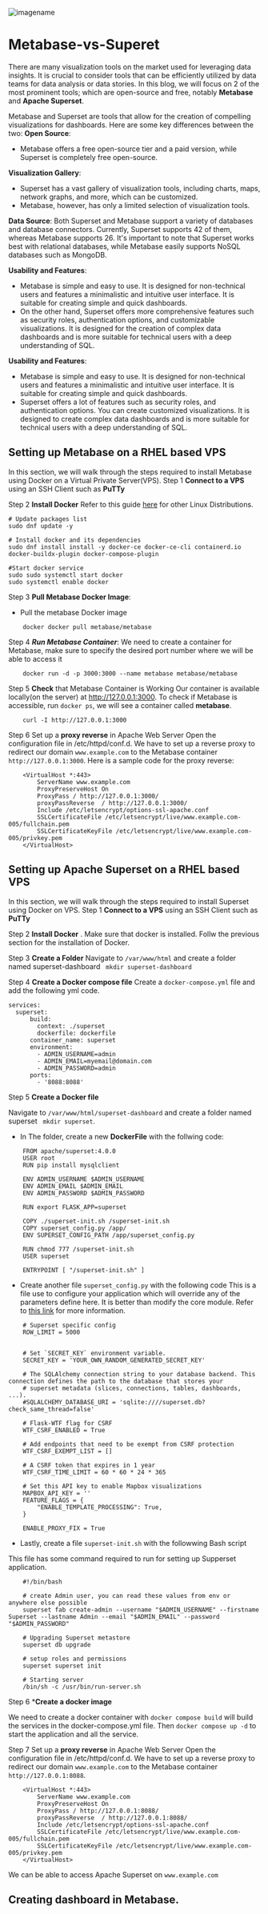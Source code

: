 ![imagename](/images/apache%20vs%20metabase.jpeg)

# Metabase-vs-Superet

There are many visualization tools on the market used for leveraging data insights. It is crucial to consider tools that can be efficiently utilized by data teams for data analysis or data stories. In this blog, we will focus on 2 of the most prominent tools; which are open-source and free, notably **Metabase** and **Apache Superset**.

Metabase and Superset are tools that allow for the creation of compelling visualizations for dashboards. Here are some key differences between the two: 
**Open Source**: 
- Metabase offers a free open-source tier and a paid version, while Superset is completely free open-source. 

**Visualization Gallery**: 
- Superset has a vast gallery of visualization tools, including charts, maps, network graphs, and more, which can be customized. 
- Metabase, however, has only a limited selection of visualization tools.

**Data Source**:
Both Superset and Metabase support a variety of databases and database connectors. Currently, Superset supports 42 of them, whereas Metabase supports 26. It's important to note that Superset works best with relational databases, while Metabase easily supports NoSQL databases such as MongoDB.

**Usability and Features**: 
- Metabase is simple and easy to use. It is designed for non-technical users and features a minimalistic and intuitive user interface. It is suitable for creating simple and quick dashboards. 
- On the other hand, Superset offers more comprehensive features such as security roles, authentication options, and customizable visualizations. It is designed for  the creation of complex data dashboards and is more suitable for technical users with a deep understanding of SQL.

**Usability and Features**: 
- Metabase is simple and easy to use. It is designed for non-technical users and features a minimalistic and intuitive user interface. It is suitable for creating simple and quick dashboards. 
- Superset offers a lot of features such as security roles, and authentication options. You can create customized visualizations. It is designed to create complex data dashboards and is more suitable for technical users with a deep understanding of SQL.

## Setting up Metabase on a RHEL based  VPS

In this section, we will walk through the steps required to install Metabase using Docker on a Virtual Private Server(VPS).
Step 1 **Connect to a VPS** using an SSH Client such as **PuTTy**

Step 2 **Install Docker** Refer to this guide [here](https://docs.docker.com/engine/install/) for other Linux Distributions.

```
# Update packages list
sudo dnf update -y

# Install docker and its dependencies
sudo dnf install install -y docker-ce docker-ce-cli containerd.io docker-buildx-plugin docker-compose-plugin

#Start docker service
sudo sudo systemctl start docker    
sudo systemctl enable docker 

```

Step 3 **Pull Metabase Docker Image**:
- Pull the metabase Docker image
```
    docker docker pull metabase/metabase
```

Step 4 ***Run Metabase Container***:
We need to create a container for Metabase, make sure to specify the desired port number where we will be able to access it
```
    docker run -d -p 3000:3000 --name metabase metabase/metabase
```

Step 5 **Check**  that Metabase Container is Working
Our container is available locally(on the server) at http://127.0.0.1:3000. To check if Metabase is accessible, run  `docker ps`, we will see a container called **metabase**. 
```
    curl -I http://127.0.0.1:3000
```

Step 6 Set up a **proxy reverse** in Apache Web Server
Open the configuration file in /etc/httpd/conf.d. We have to set up a reverse proxy to redirect our domain `www.example.com` to the Metabase container `http://127.0.0.1:3000`. Here is a sample code for the proxy reverse:  
```
    <VirtualHost *:443>
        ServerName www.example.com
        ProxyPreserveHost On
        ProxyPass / http://127.0.0.1:3000/
        proxyPassReverse  / http://127.0.0.1:3000/	
        Include /etc/letsencrypt/options-ssl-apache.conf
        SSLCertificateFile /etc/letsencrypt/live/www.example.com-005/fullchain.pem
        SSLCertificateKeyFile /etc/letsencrypt/live/www.example.com-005/privkey.pem
    </VirtualHost>
```

## Setting up Apache Superset on a RHEL based  VPS
In this section, we will walk through the steps required to install Superset using Docker on VPS.
Step 1 **Connect to a VPS** using an SSH Client such as **PuTTy**

Step 2 **Install Docker** . 
Make sure that docker is installed. Follw the previous section for the installation of Docker.

Step 3 **Create a Folder** 
Navigate to  `/var/www/html` and create a folder named superset-dashboard ` mkdir superset-dashboard`

Step 4 **Create a Docker compose file**
Create a  `docker-compose.yml` file and add the following yml code.
```
services:
  superset:
      build:
        context: ./superset
        dockerfile: dockerfile
      container_name: superset
      environment:
        - ADMIN_USERNAME=admin
        - ADMIN_EMAIL=myemail@domain.com
        - ADMIN_PASSWORD=admin
      ports:
        - '8088:8088'
```

Step 5 **Create a Docker file**

Navigate to  `/var/www/html/superset-dashboard` and create a folder named superset ` mkdir superset`.
- In The folder, create a new **DockerFile**  with the follwing code:

```
    FROM apache/superset:4.0.0
    USER root
    RUN pip install mysqlclient

    ENV ADMIN_USERNAME $ADMIN_USERNAME
    ENV ADMIN_EMAIL $ADMIN_EMAIL
    ENV ADMIN_PASSWORD $ADMIN_PASSWORD

    RUN export FLASK_APP=superset

    COPY ./superset-init.sh /superset-init.sh
    COPY superset_config.py /app/
    ENV SUPERSET_CONFIG_PATH /app/superset_config.py

    RUN chmod 777 /superset-init.sh
    USER superset

    ENTRYPOINT [ "/superset-init.sh" ]
```

- Create another file `superset_config.py` with the following code
This is a file use to configure your application which will  override any of the parameters define here. It is better than  modify the core module.
Refer to [this link](https://superset.apache.org/docs/configuration/configuring-superset) for more information. 

```
    # Superset specific config
    ROW_LIMIT = 5000

   
    # Set `SECRET_KEY` environment variable.
    SECRET_KEY = 'YOUR_OWN_RANDOM_GENERATED_SECRET_KEY'

    # The SQLAlchemy connection string to your database backend. This connection defines the path to the database that stores your
    # superset metadata (slices, connections, tables, dashboards, ...).
    #SQLALCHEMY_DATABASE_URI = 'sqlite:////superset.db?check_same_thread=false'

    # Flask-WTF flag for CSRF
    WTF_CSRF_ENABLED = True

    # Add endpoints that need to be exempt from CSRF protection
    WTF_CSRF_EXEMPT_LIST = []

    # A CSRF token that expires in 1 year
    WTF_CSRF_TIME_LIMIT = 60 * 60 * 24 * 365

    # Set this API key to enable Mapbox visualizations
    MAPBOX_API_KEY = ''
    FEATURE_FLAGS = {
        "ENABLE_TEMPLATE_PROCESSING": True,
    }

    ENABLE_PROXY_FIX = True
```


- Lastly, create a file `superset-init.sh` with the followwing Bash script

This file has some command required to run for setting up Supperset application.

```
    #!/bin/bash

    # create Admin user, you can read these values from env or anywhere else possible
    superset fab create-admin --username "$ADMIN_USERNAME" --firstname Superset --lastname Admin --email "$ADMIN_EMAIL" --password "$ADMIN_PASSWORD"

    # Upgrading Superset metastore
    superset db upgrade

    # setup roles and permissions
    superset superset init 

    # Starting server
    /bin/sh -c /usr/bin/run-server.sh
```
Step 6  ***Create a docker image**

We need to create a docker container  with `docker compose build`  will build the services in the docker-compose.yml file.
Then `docker compose up -d`  to start the application and all the service.

Step 7 Set up a **proxy reverse** in Apache Web Server
Open the configuration file in /etc/httpd/conf.d. We have to set up a reverse proxy to redirect our domain `www.example.com` to the Metabase container `http://127.0.0.1:8088`. 

```
    <VirtualHost *:443>
        ServerName www.example.com
        ProxyPreserveHost On
        ProxyPass / http://127.0.0.1:8088/
        proxyPassReverse  / http://127.0.0.1:8088/	
        Include /etc/letsencrypt/options-ssl-apache.conf
        SSLCertificateFile /etc/letsencrypt/live/www.example.com-005/fullchain.pem
        SSLCertificateKeyFile /etc/letsencrypt/live/www.example.com-005/privkey.pem
    </VirtualHost>
```
We can be able to access Apache Superset on `www.example.com`


## Creating dashboard in Metabase.

